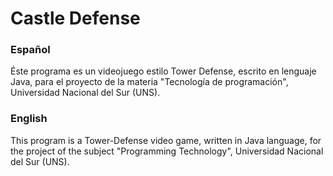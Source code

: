 # Castle Defense


### Español
 Éste programa es un videojuego estilo Tower Defense, escrito en lenguaje Java, para el proyecto de la materia "Tecnología de programación", Universidad Nacional del Sur (UNS).
 

 ### English
 This program is a Tower-Defense video game, written in Java language, for the project of the subject "Programming Technology", Universidad Nacional del Sur (UNS).
